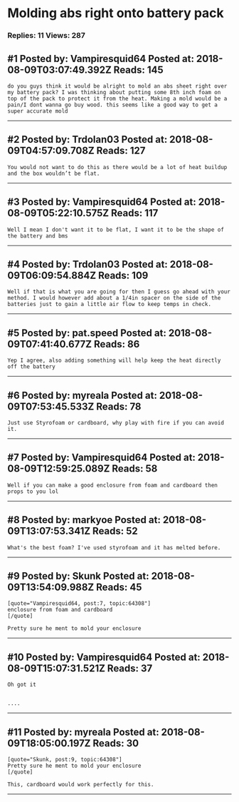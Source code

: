 # Molding abs right onto battery pack

### Replies: 11 Views: 287

## \#1 Posted by: Vampiresquid64 Posted at: 2018-08-09T03:07:49.392Z Reads: 145

```
do you guys think it would be alright to mold an abs sheet right over my battery pack? I was thinking about putting some 8th inch foam on top of the pack to protect it from the heat. Making a mold would be a pain/I dont wanna go buy wood. this seems like a good way to get a super accurate mold
```

---
## \#2 Posted by: Trdolan03 Posted at: 2018-08-09T04:57:09.708Z Reads: 127

```
You would not want to do this as there would be a lot of heat buildup and the box wouldn’t be flat.
```

---
## \#3 Posted by: Vampiresquid64 Posted at: 2018-08-09T05:22:10.575Z Reads: 117

```
Well I mean I don't want it to be flat, I want it to be the shape of the battery and bms
```

---
## \#4 Posted by: Trdolan03 Posted at: 2018-08-09T06:09:54.884Z Reads: 109

```
Well if that is what you are going for then I guess go ahead with your method. I would however add about a 1/4in spacer on the side of the batteries just to gain a little air flow to keep temps in check.
```

---
## \#5 Posted by: pat.speed Posted at: 2018-08-09T07:41:40.677Z Reads: 86

```
Yep I agree, also adding something will help keep the heat directly off the battery
```

---
## \#6 Posted by: myreala Posted at: 2018-08-09T07:53:45.533Z Reads: 78

```
Just use Styrofoam or cardboard, why play with fire if you can avoid it.
```

---
## \#7 Posted by: Vampiresquid64 Posted at: 2018-08-09T12:59:25.089Z Reads: 58

```
Well if you can make a good enclosure from foam and cardboard then props to you lol
```

---
## \#8 Posted by: markyoe Posted at: 2018-08-09T13:07:53.341Z Reads: 52

```
What's the best foam? I've used styrofoam and it has melted before.
```

---
## \#9 Posted by: Skunk Posted at: 2018-08-09T13:54:09.988Z Reads: 45

```
[quote="Vampiresquid64, post:7, topic:64308"]
enclosure from foam and cardboard
[/quote]

Pretty sure he ment to mold your enclosure
```

---
## \#10 Posted by: Vampiresquid64 Posted at: 2018-08-09T15:07:31.521Z Reads: 37

```
Oh got it


....
```

---
## \#11 Posted by: myreala Posted at: 2018-08-09T18:05:00.197Z Reads: 30

```
[quote="Skunk, post:9, topic:64308"]
Pretty sure he ment to mold your enclosure
[/quote]

This, cardboard would work perfectly for this.
```

---
